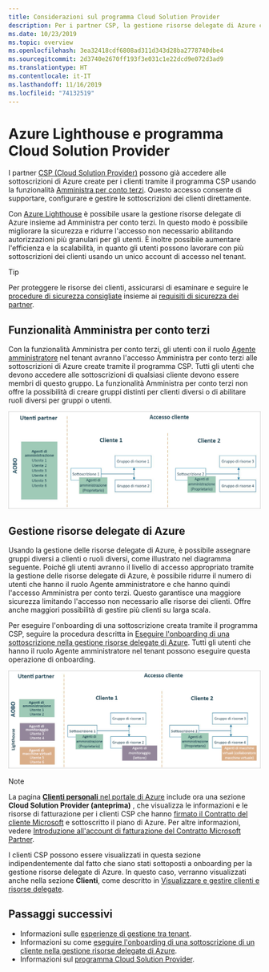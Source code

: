 ```yaml
---
title: Considerazioni sul programma Cloud Solution Provider
description: Per i partner CSP, la gestione risorse delegate di Azure consente di migliorare la sicurezza e il controllo abilitando autorizzazioni granulari.
ms.date: 10/23/2019
ms.topic: overview
ms.openlocfilehash: 3ea32418cdf6808ad311d343d28ba2778740dbe4
ms.sourcegitcommit: 2d3740e2670ff193f3e031c1e22dcd9e072d3ad9
ms.translationtype: HT
ms.contentlocale: it-IT
ms.lasthandoff: 11/16/2019
ms.locfileid: "74132519"
---
```

# <a name="azure-lighthouse-and-the-cloud-solution-provider-program"></a>Azure Lighthouse e programma Cloud Solution Provider

I partner [CSP (Cloud Solution Provider)](https://docs.microsoft.com/partner-center/csp-overview) possono già accedere alle sottoscrizioni di Azure create per i clienti tramite il programma CSP usando la funzionalità [Amministra per conto terzi](https://channel9.msdn.com/Series/cspdev/Module-11-Admin-On-Behalf-Of-AOBO). Questo accesso consente di supportare, configurare e gestire le sottoscrizioni dei clienti direttamente.

Con [Azure Lighthouse](../overview.md) è possibile usare la gestione risorse delegate di Azure insieme ad Amministra per conto terzi. In questo modo è possibile migliorare la sicurezza e ridurre l'accesso non necessario abilitando autorizzazioni più granulari per gli utenti. È inoltre possibile aumentare l'efficienza e la scalabilità, in quanto gli utenti possono lavorare con più sottoscrizioni dei clienti usando un unico account di accesso nel tenant.

> [!TIP]
> Per proteggere le risorse dei clienti, assicurarsi di esaminare e seguire le [procedure di sicurezza consigliate](recommended-security-practices.md) insieme ai [requisiti di sicurezza dei partner](https://docs.microsoft.com/partner-center/partner-security-requirements).

## <a name="administer-on-behalf-of-aobo"></a>Funzionalità Amministra per conto terzi

Con la funzionalità Amministra per conto terzi, gli utenti con il ruolo [Agente amministratore](https://docs.microsoft.com/partner-center/permissions-overview#manage-commercial-transactions-in-partner-center-azure-ad-and-csp-roles) nel tenant avranno l'accesso Amministra per conto terzi alle sottoscrizioni di Azure create tramite il programma CSP. Tutti gli utenti che devono accedere alle sottoscrizioni di qualsiasi cliente devono essere membri di questo gruppo. La funzionalità Amministra per conto terzi non offre la possibilità di creare gruppi distinti per clienti diversi o di abilitare ruoli diversi per gruppi o utenti.

![Gestione dei tenant tramite la funzionalità Amministra per conto terzi](../media/csp-1.jpg)

## <a name="azure-delegated-resource-management"></a>Gestione risorse delegate di Azure

Usando la gestione delle risorse delegate di Azure, è possibile assegnare gruppi diversi a clienti o ruoli diversi, come illustrato nel diagramma seguente. Poiché gli utenti avranno il livello di accesso appropriato tramite la gestione delle risorse delegate di Azure, è possibile ridurre il numero di utenti che hanno il ruolo Agente amministratore e che hanno quindi l'accesso Amministra per conto terzi. Questo garantisce una maggiore sicurezza limitando l'accesso non necessario alle risorse dei clienti. Offre anche maggiori possibilità di gestire più clienti su larga scala.

Per eseguire l'onboarding di una sottoscrizione creata tramite il programma CSP, seguire la procedura descritta in [Eseguire l'onboarding di una sottoscrizione nella gestione risorse delegate di Azure](../how-to/onboard-customer.md). Tutti gli utenti che hanno il ruolo Agente amministratore nel tenant possono eseguire questa operazione di onboarding.

![Gestione dei tenant tramite la funzionalità Amministra per conto terzi e la gestione risorse delegate di Azure](../media/csp-2.jpg)

> [!NOTE]
> La pagina [**Clienti personali** nel portale di Azure](../how-to/view-manage-customers.md) include ora una sezione **Cloud Solution Provider (anteprima)** , che visualizza le informazioni e le risorse di fatturazione per i clienti CSP che hanno [firmato il Contratto del cliente Microsoft](https://docs.microsoft.com/partner-center/confirm-customer-agreement) e sottoscritto il piano di Azure. Per altre informazioni, vedere [Introduzione all'account di fatturazione del Contratto Microsoft Partner](https://docs.microsoft.com/azure/billing/mpa-overview).
>
> I clienti CSP possono essere visualizzati in questa sezione indipendentemente dal fatto che siano stati sottoposti a onboarding per la gestione risorse delegate di Azure. In questo caso, verranno visualizzati anche nella sezione **Clienti**, come descritto in [Visualizzare e gestire clienti e risorse delegate](../how-to/view-manage-customers.md).

## <a name="next-steps"></a>Passaggi successivi

- Informazioni sulle [esperienze di gestione tra tenant](cross-tenant-management-experience.md).
- Informazioni su come [eseguire l'onboarding di una sottoscrizione di un cliente nella gestione risorse delegate di Azure](../how-to/onboard-customer.md).
- Informazioni sul [programma Cloud Solution Provider](https://docs.microsoft.com/partner-center/csp-overview).

